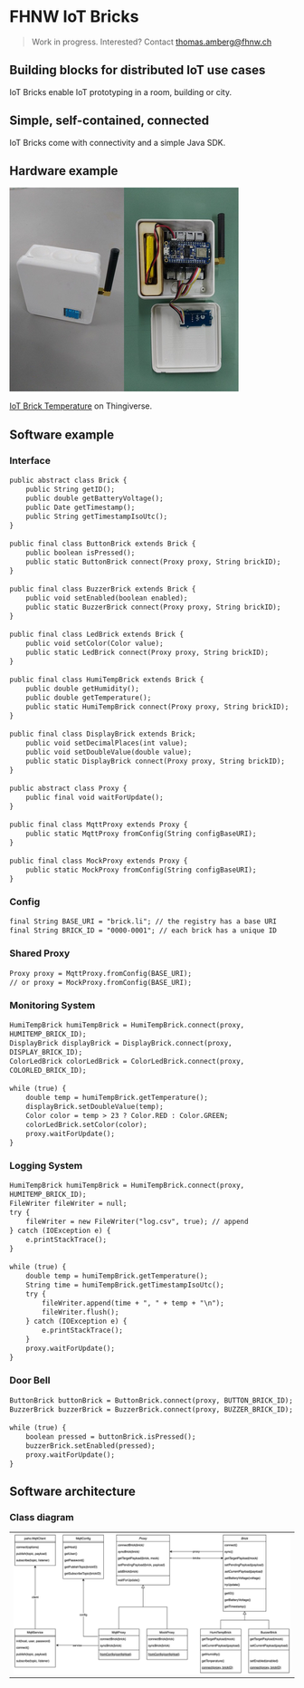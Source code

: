 # FHNW IoT Bricks
> Work in progress. Interested? Contact thomas.amberg@fhnw.ch
## Building blocks for distributed IoT use cases
IoT Bricks enable IoT prototyping in a room, building or city.
## Simple, self-contained, connected
IoT Bricks come with connectivity and a simple Java SDK.
## Hardware example
<img src="IoTBrickTemperature.jpg"/>

[IoT Brick Temperature](https://www.thingiverse.com/thing:3638252) on Thingiverse.

## Software example
### Interface
```
public abstract class Brick {
    public String getID();
    public double getBatteryVoltage();
    public Date getTimestamp();
    public String getTimestampIsoUtc();
}

public final class ButtonBrick extends Brick {
    public boolean isPressed();
    public static ButtonBrick connect(Proxy proxy, String brickID);
}

public final class BuzzerBrick extends Brick {
    public void setEnabled(boolean enabled);
    public static BuzzerBrick connect(Proxy proxy, String brickID);
}

public final class LedBrick extends Brick {
    public void setColor(Color value);
    public static LedBrick connect(Proxy proxy, String brickID);
}

public final class HumiTempBrick extends Brick {
    public double getHumidity();
    public double getTemperature();
    public static HumiTempBrick connect(Proxy proxy, String brickID);
}

public final class DisplayBrick extends Brick;
    public void setDecimalPlaces(int value);
    public void setDoubleValue(double value);
    public static DisplayBrick connect(Proxy proxy, String brickID);
}

public abstract class Proxy {
    public final void waitForUpdate();
}

public final class MqttProxy extends Proxy {
    public static MqttProxy fromConfig(String configBaseURI);
}     

public final class MockProxy extends Proxy {
    public static MockProxy fromConfig(String configBaseURI);
}
```
### Config
```
final String BASE_URI = "brick.li"; // the registry has a base URI
final String BRICK_ID = "0000-0001"; // each brick has a unique ID
```
### Shared Proxy
```
Proxy proxy = MqttProxy.fromConfig(BASE_URI);
// or proxy = MockProxy.fromConfig(BASE_URI);
```
### Monitoring System
```
HumiTempBrick humiTempBrick = HumiTempBrick.connect(proxy, HUMITEMP_BRICK_ID);
DisplayBrick displayBrick = DisplayBrick.connect(proxy, DISPLAY_BRICK_ID);
ColorLedBrick colorLedBrick = ColorLedBrick.connect(proxy, COLORLED_BRICK_ID);

while (true) {
    double temp = humiTempBrick.getTemperature();
    displayBrick.setDoubleValue(temp);
    Color color = temp > 23 ? Color.RED : Color.GREEN;
    colorLedBrick.setColor(color);
    proxy.waitForUpdate();
}
```

### Logging System
```
HumiTempBrick humiTempBrick = HumiTempBrick.connect(proxy, HUMITEMP_BRICK_ID);
FileWriter fileWriter = null;
try {
    fileWriter = new FileWriter("log.csv", true); // append
} catch (IOException e) {
    e.printStackTrace();
}

while (true) {
    double temp = humiTempBrick.getTemperature();
    String time = humiTempBrick.getTimestampIsoUtc();
    try {
        fileWriter.append(time + ", " + temp + "\n");
        fileWriter.flush();
    } catch (IOException e) {
        e.printStackTrace();
    }
    proxy.waitForUpdate();
}
```

### Door Bell
```
ButtonBrick buttonBrick = ButtonBrick.connect(proxy, BUTTON_BRICK_ID);
BuzzerBrick buzzerBrick = BuzzerBrick.connect(proxy, BUZZER_BRICK_ID);

while (true) {
    boolean pressed = buttonBrick.isPressed();
    buzzerBrick.setEnabled(pressed);
    proxy.waitForUpdate();
}
```

## Software architecture
### Class diagram
<table><tr><td><img width="600" src="IoTBricksClassDiagram.jpg"></td></tr></table>
